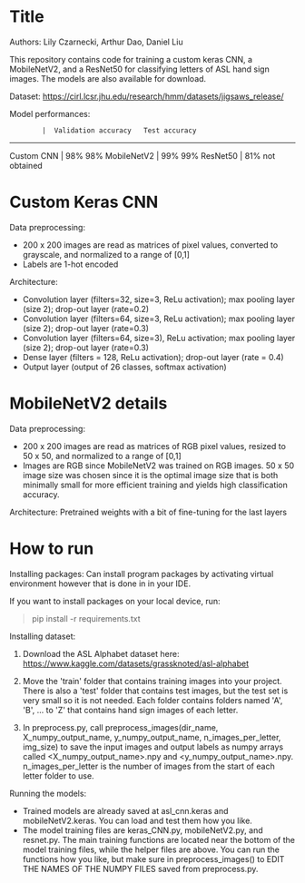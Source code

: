 # Title
Authors: Lily Czarnecki, Arthur Dao, Daniel Liu

This repository contains code for training a custom keras CNN, a MobileNetV2, and a ResNet50 for classifying letters of ASL hand sign images. The models are also available for download. 

Dataset:
https://cirl.lcsr.jhu.edu/research/hmm/datasets/jigsaws_release/

Model performances:

            |  Validation accuracy   Test accuracy
-------------------------------------------------------
Custom CNN  |         98%                98%
MobileNetV2 |         99%                99%
ResNet50    |         81%            not obtained


# Custom Keras CNN 
Data preprocessing:
- 200 x 200 images are read as matrices of pixel values, converted to grayscale, and normalized to a range of [0,1]
- Labels are 1-hot encoded 

Architecture:
- Convolution layer (filters=32, size=3, ReLu activation); max pooling layer (size 2); drop-out layer (rate=0.2)
- Convolution layer (filters=64, size=3, ReLu activation); max pooling layer (size 2); drop-out layer (rate=0.3)
- Convolution layer (filters=64, size=3), ReLu activation; max pooling layer (size 2); drop-out layer (rate=0.3)
- Dense layer (filters = 128, ReLu activation); drop-out layer (rate = 0.4)
- Output layer (output of 26 classes, softmax activation)


# MobileNetV2 details
Data preprocessing:
- 200 x 200 images are read as matrices of RGB pixel values, resized to 50 x 50, and normalized to a range of [0,1]
- Images are RGB since MobileNetV2 was trained on RGB images. 50 x 50 image size was chosen since it is the optimal image size that is both minimally small for more efficient training and yields high classification accuracy.

Architecture:
Pretrained weights with a bit of fine-tuning for the last layers


# How to run
Installing packages:
Can install program packages by activating virtual environment however that is done in in your IDE. 

If you want to install packages on your local device, run:
> pip install -r requirements.txt


Installing dataset:
1. Download the ASL Alphabet dataset here: https://www.kaggle.com/datasets/grassknoted/asl-alphabet

2. Move the 'train' folder that contains training images into your project. There is also a 'test' folder that contains test images, but the test set is very small so it is not needed. Each folder contains
folders named 'A', 'B', ... to 'Z' that contains hand sign images of each letter.

3. In preprocess.py, call preprocess_images(dir_name, X_numpy_output_name, y_numpy_output_name, n_images_per_letter, img_size) to save the input images and output labels as numpy arrays called <X_numpy_output_name>.npy and <y_numpy_output_name>.npy. n_images_per_letter is the number of images from the start of each letter folder to use.

 
Running the models:
- Trained models are already saved at asl_cnn.keras and mobileNetV2.keras. You can load and test them how you like.
- The model training files are keras_CNN.py, mobileNetV2.py, and resnet.py. The main training functions are located near the bottom of the model training files, while the helper files are above. You can run the functions how you like, but make sure in preprocess_images() to EDIT THE NAMES OF THE NUMPY FILES saved from preprocess.py.